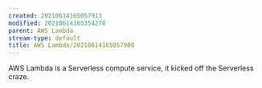 ```yaml
---
created: 20210614165057913
modified: 20210614165354278
parent: AWS Lambda
stream-type: default
title: AWS Lambda/20210614165057908
---
```

AWS Lambda is a Serverless compute service, it kicked off the Serverless craze.
